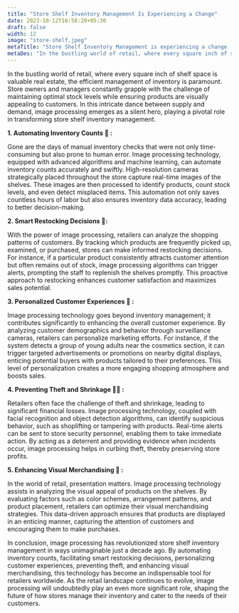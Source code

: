 ```yaml
---
title: "Store Shelf Inventory Management Is Experiencing a Change"
date: 2023-10-12T16:58:20+05:30
draft: false
width: 12
image: "store-shelf.jpeg"
metaTitle: "Store Shelf Inventory Management is experiencing a change  | Open CV Courses "
metaDes: "In the bustling world of retail, where every square inch of shelf space is valuable real estate, the efficient management of inventory is paramount. Store owners and managers constantly grapple with the challenge of maintaining optimal stock levels while ensuring products are visually appealing to customers. | store | Amazon store | retail store "
---
```


In the bustling world of retail, where every square inch of shelf space is valuable real estate, the efficient management of inventory is paramount. Store owners and managers constantly grapple with the challenge of maintaining optimal stock levels while ensuring products are visually appealing to customers. In this intricate dance between supply and demand, image processing emerges as a silent hero, playing a pivotal role in transforming store shelf inventory management. <!--more-->

**1. Automating Inventory Counts 🤖 :** 

Gone are the days of manual inventory checks that were not only time-consuming but also prone to human error. Image processing technology, equipped with advanced algorithms and machine learning, can automate inventory counts accurately and swiftly. High-resolution cameras strategically placed throughout the store capture real-time images of the shelves. These images are then processed to identify products, count stock levels, and even detect misplaced items. This automation not only saves countless hours of labor but also ensures inventory data accuracy, leading to better decision-making.

**2. Smart Restocking Decisions 🛒:**

With the power of image processing, retailers can analyze the shopping patterns of customers. By tracking which products are frequently picked up, examined, or purchased, stores can make informed restocking decisions. For instance, if a particular product consistently attracts customer attention but often remains out of stock, image processing algorithms can trigger alerts, prompting the staff to replenish the shelves promptly. This proactive approach to restocking enhances customer satisfaction and maximizes sales potential.

**3. Personalized Customer Experiences 🎁 :**

Image processing technology goes beyond inventory management; it contributes significantly to enhancing the overall customer experience. By analyzing customer demographics and behavior through surveillance cameras, retailers can personalize marketing efforts. For instance, if the system detects a group of young adults near the cosmetics section, it can trigger targeted advertisements or promotions on nearby digital displays, enticing potential buyers with products tailored to their preferences. This level of personalization creates a more engaging shopping atmosphere and boosts sales.

**4. Preventing Theft and Shrinkage 🕵️‍♀️ :**

Retailers often face the challenge of theft and shrinkage, leading to significant financial losses. Image processing technology, coupled with facial recognition and object detection algorithms, can identify suspicious behavior, such as shoplifting or tampering with products. Real-time alerts can be sent to store security personnel, enabling them to take immediate action. By acting as a deterrent and providing evidence when incidents occur, image processing helps in curbing theft, thereby preserving store profits.

**5. Enhancing Visual Merchandising 🎨 :**

In the world of retail, presentation matters. Image processing technology assists in analyzing the visual appeal of products on the shelves. By evaluating factors such as color schemes, arrangement patterns, and product placement, retailers can optimize their visual merchandising strategies. This data-driven approach ensures that products are displayed in an enticing manner, capturing the attention of customers and encouraging them to make purchases.

In conclusion, image processing has revolutionized store shelf inventory management in ways unimaginable just a decade ago. By automating inventory counts, facilitating smart restocking decisions, personalizing customer experiences, preventing theft, and enhancing visual merchandising, this technology has become an indispensable tool for retailers worldwide. As the retail landscape continues to evolve, image processing will undoubtedly play an even more significant role, shaping the future of how stores manage their inventory and cater to the needs of their customers.

